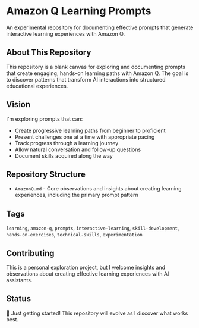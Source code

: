 # Amazon Q Learning Prompts

An experimental repository for documenting effective prompts that generate interactive learning experiences with Amazon Q.

## About This Repository

This repository is a blank canvas for exploring and documenting prompts that create engaging, hands-on learning paths with Amazon Q. The goal is to discover patterns that transform AI interactions into structured educational experiences.

## Vision

I'm exploring prompts that can:

- Create progressive learning paths from beginner to proficient
- Present challenges one at a time with appropriate pacing
- Track progress through a learning journey
- Allow natural conversation and follow-up questions
- Document skills acquired along the way

## Repository Structure

- `AmazonQ.md` - Core observations and insights about creating learning experiences, including the primary prompt pattern

## Tags

`learning`, `amazon-q`, `prompts`, `interactive-learning`, `skill-development`, `hands-on-exercises`, `technical-skills`, `experimentation`

## Contributing

This is a personal exploration project, but I welcome insights and observations about creating effective learning experiences with AI assistants.

## Status

🌱 Just getting started! This repository will evolve as I discover what works best.
